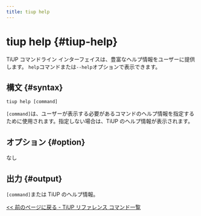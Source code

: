 ```yaml
---
title: tiup help
---
```


# tiup help {#tiup-help}

TiUP コマンドライン インターフェイスは、豊富なヘルプ情報をユーザーに提供します。 `help`コマンドまたは`--help`オプションで表示できます。

## 構文 {#syntax}

```shell
tiup help [command]
```

`[command]`は、ユーザーが表示する必要があるコマンドのヘルプ情報を指定するために使用されます。指定しない場合は、TiUP のヘルプ情報が表示されます。

## オプション {#option}

なし

## 出力 {#output}

`[command]`または TiUP のヘルプ情報。

[&lt;&lt; 前のページに戻る - TiUP リファレンス コマンド一覧](/tiup/tiup-reference.md#command-list)
